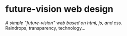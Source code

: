 # future-vision web design
*A simple "future-vision" web based on html, js, and css.*  
Raindrops, transparency, technology...
